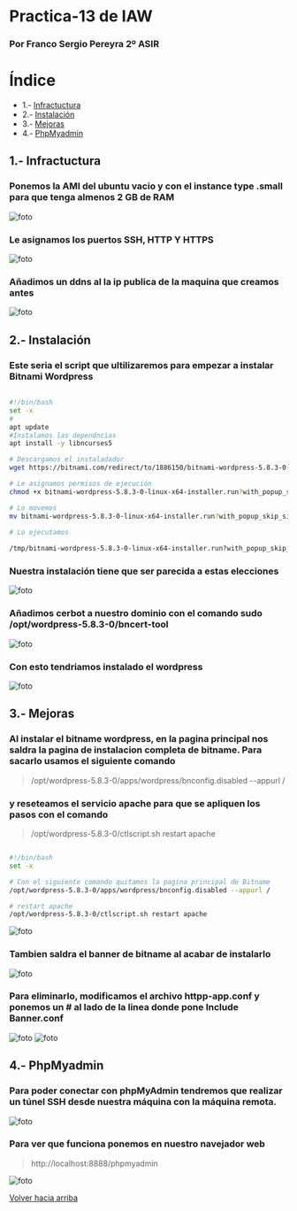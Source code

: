 
# Practica-13 de IAW
<div id='id6' />

### **Por Franco Sergio Pereyra 2º ASIR**
# **Índice**
* 1.- [Infractuctura ](#id1)
* 2.- [Instalación](#id2)
* 3.- [Mejoras](#id3)
* 4.- [PhpMyadmin](#id4)

<div id='id1' />

## 1.- Infractuctura
### Ponemos la AMI del ubuntu vacio y con el instance type .small para que tenga almenos 2 GB de RAM
![foto](/recursos/20-03-08/img/1.png)

### Le asignamos los puertos SSH, HTTP Y HTTPS
![foto](/recursos/20-03-08/img/2.png)

### Añadimos un ddns al la ip publica de la maquina que creamos antes
![foto](/recursos/20-03-08/img/3.png)


<div id='id2' />

## 2.- Instalación
### Este seria el script que ultilizaremos para empezar a instalar Bitnami Wordpress

```bash

#!/bin/bash
set -x
#
apt update
#Instalamos las dependncias
apt install -y libncurses5

# Descargamos el instaladador
wget https://bitnami.com/redirect/to/1886150/bitnami-wordpress-5.8.3-0-linux-x64-installer.run?with_popup_skip_signin=1

# Le asignamos permisos de ejecución
chmod +x bitnami-wordpress-5.8.3-0-linux-x64-installer.run?with_popup_skip_signin=1

# Lo movemos
mv bitnami-wordpress-5.8.3-0-linux-x64-installer.run?with_popup_skip_signin=1 /tmp
 
# Lo ejecutamos

/tmp/bitnami-wordpress-5.8.3-0-linux-x64-installer.run?with_popup_skip_signin=1
```
### Nuestra instalación tiene que ser parecida a estas elecciones
![foto](/recursos/20-03-08/img/4.png)
### Añadimos cerbot a nuestro dominio con el comando sudo /opt/wordpress-5.8.3-0/bncert-tool
![foto](/recursos/20-03-08/img/5.png)
### Con esto tendriamos instalado el wordpress
![foto](/recursos/20-03-08/img/6.png)

<div id='id3' />

## 3.- Mejoras
### Al instalar el bitname wordpress, en la pagina principal nos saldra la pagina de instalacion completa de bitname. Para sacarlo usamos el siguiente comando 
> /opt/wordpress-5.8.3-0/apps/wordpress/bnconfig.disabled --appurl / 
### y reseteamos el servicio apache para que se apliquen los pasos con el comando 
>/opt/wordpress-5.8.3-0/ctlscript.sh restart apache 


```bash

#!/bin/bash
set -x

# Con el siguiente comando quitamos la pagina principal de Bitname
/opt/wordpress-5.8.3-0/apps/wordpress/bnconfig.disabled --appurl /

# restart apache
/opt/wordpress-5.8.3-0/ctlscript.sh restart apache
```
![foto](/recursos/20-03-08/img/7.png)
### Tambien saldra el banner de bitname al acabar de instalarlo
![foto](/recursos/20-03-08/img/8.png)
### Para eliminarlo, modificamos el archivo **httpp-app.conf** y ponemos un # al lado de la linea donde pone Include Banner.conf
![foto](/recursos/20-03-08/img/9.png)
![foto](/recursos/20-03-08/img/10.png)

<div id='id4' />

## 4.- PhpMyadmin
### Para poder conectar con phpMyAdmin tendremos que realizar un túnel SSH desde nuestra máquina con la máquina remota.
![foto](/recursos/20-03-08/img/11.png)
### Para ver que funciona ponemos en nuestro navejador web
>http://localhost:8888/phpmyadmin

![foto](/recursos/20-03-08/img/12.png)

[Volver hacia arriba](#id6)
